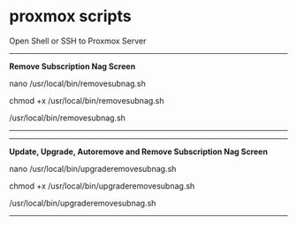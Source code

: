 # proxmox scripts
Open Shell or SSH to Proxmox Server

--------------------------------------------
**Remove Subscription Nag Screen**

nano /usr/local/bin/removesubnag.sh

chmod +x /usr/local/bin/removesubnag.sh

/usr/local/bin/removesubnag.sh

--------------------------------------------

--------------------------------------------
**Update, Upgrade, Autoremove and Remove Subscription Nag Screen**

nano /usr/local/bin/upgraderemovesubnag.sh

chmod +x /usr/local/bin/upgraderemovesubnag.sh

/usr/local/bin/upgraderemovesubnag.sh

--------------------------------------------
